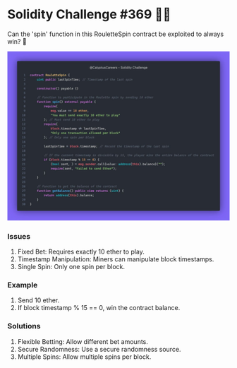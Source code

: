 # Solidity Challenge #369 🕵️‍♂️
Can the 'spin' function in this RouletteSpin contract be exploited to always win? 🎲

![RouletteSpin Contract](368.jpeg)

### Issues
1. Fixed Bet: Requires exactly 10 ether to play.
2. Timestamp Manipulation: Miners can manipulate block timestamps.
3. Single Spin: Only one spin per block.

### Example
1. Send 10 ether.
2. If block timestamp % 15 == 0, win the contract balance.

### Solutions
1. Flexible Betting: Allow different bet amounts.
2. Secure Randomness: Use a secure randomness source.
3. Multiple Spins: Allow multiple spins per block.